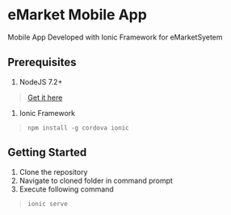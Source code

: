 # eMarket Mobile App
Mobile App Developed with Ionic Framework for eMarketSyetem

## Prerequisites
1. NodeJS 7.2+
> [Get it here](https://nodejs.org/en/download/current)

1. Ionic Framework
> `npm install -g cordova ionic`

## Getting Started
1. Clone the repository
2. Navigate to cloned folder in command prompt
3. Execute following  command 
> `ionic serve`
